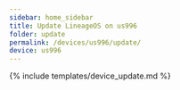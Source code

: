 ```yaml
---
sidebar: home_sidebar
title: Update LineageOS on us996
folder: update
permalink: /devices/us996/update/
device: us996
---
```

{% include templates/device_update.md %}
